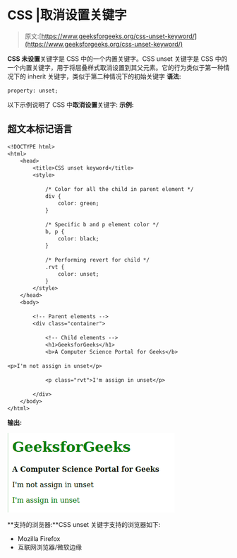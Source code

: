 # CSS |取消设置关键字

> 原文:[https://www.geeksforgeeks.org/css-unset-keyword/](https://www.geeksforgeeks.org/css-unset-keyword/)

**CSS 未设置**关键字是 CSS 中的一个内置关键字。CSS unset 关键字是 CSS 中的一个内置关键字，用于将层叠样式取消设置到其父元素。它的行为类似于第一种情况下的 inherit 关键字，类似于第二种情况下的初始关键字
**语法:**

```
property: unset;
```

以下示例说明了 CSS 中**取消设置**关键字:
**示例:**

## 超文本标记语言

```
<!DOCTYPE html>
<html>
    <head>
        <title>CSS unset keyword</title>
        <style>

            /* Color for all the child in parent element */
            div {
                color: green;
            }

            /* Specific b and p element color */
            b, p {
                color: black;
            }

            /* Performing revert for child */
            .rvt {
                color: unset;
            }
        </style>
    </head>
    <body>

        <!-- Parent elements -->
        <div class="container">

            <!-- Child elements -->
            <h1>GeeksforGeeks</h1>
            <b>A Computer Science Portal for Geeks</b>

<p>I'm not assign in unset</p>

            <p class="rvt">I'm assign in unset</p>

        </div>
    </body>
</html>
```

**输出:**

![](img/876f58c9bcd3e9f592e288fe0c0ab1ed.png)

**支持的浏览器:**CSS unset 关键字支持的浏览器如下:

*   Mozilla Firefox
*   互联网浏览器/微软边缘